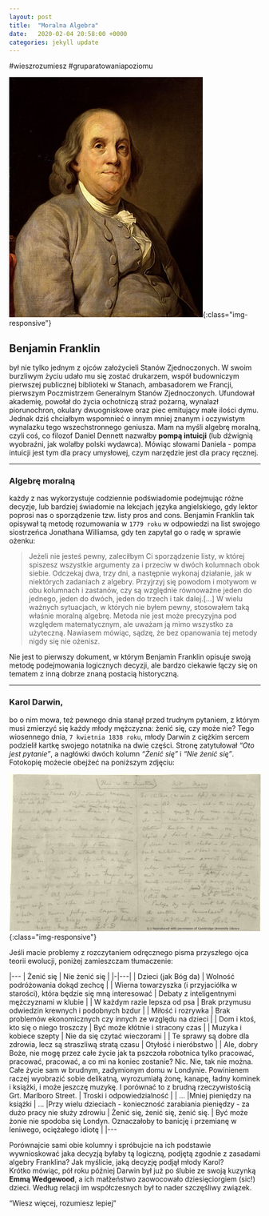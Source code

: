 ```yaml
---
layout: post
title:  "Moralna Algebra"
date:   2020-02-04 20:58:00 +0000
categories: jekyll update
---
```


#wieszrozumiesz
#gruparatowaniapoziomu

![useful image](https://github.com/siedlmi/siedlmi.github.io/raw/master/_images/388px-BenFranklinDuplessis.jpg){:class="img-responsive"}

## Benjamin Franklin  
był nie tylko jednym z ojców założycieli Stanów Zjednoczonych. W swoim burzliwym życiu udało mu się zostać drukarzem, współ budowniczym pierwszej publicznej biblioteki w Stanach, ambasadorem we Francji, pierwszym Poczmistrzem Generalnym Stanów Zjednoczonych. Ufundował akademię, powołał do życia ochotniczą straż pożarną, wynalazł piorunochron, okulary dwuogniskowe oraz piec emitujący małe ilości dymu.  
Jednak dziś chciałbym wspomnieć o innym mniej znanym i oczywistym wynalazku tego wszechstronnego geniusza. Mam na myśli algebrę moralną, czyli coś, co filozof Daniel Dennett nazwałby **pompą intuicji** (lub dźwignią wyobraźni, jak wolałby polski wydawca). Mówiąc słowami Daniela - pompa intuicji jest tym dla pracy umysłowej, czym narzędzie jest dla pracy ręcznej.    

* * *  

### Algebrę moralną 
każdy z nas wykorzystuje codziennie podświadomie  podejmując różne decyzje, lub bardziej świadomie na lekcjach języka angielskiego, gdy lektor poprosi nas o sporządzenie tzw. listy pros and cons. Benjamin Franklin tak opisywał tą metodę rozumowania w `1779 roku` w odpowiedzi na list swojego siostrzeńca Jonathana Williamsa, gdy ten zapytał go o radę w sprawie ożenku:  

>Jeżeli nie jesteś pewny, zaleciłbym Ci sporządzenie listy, w której spiszesz wszystkie argumenty za i przeciw w dwóch kolumnach obok siebie. Odczekaj dwa, trzy dni, a następnie wykonaj działanie, jak w niektórych zadaniach z algebry. Przyjrzyj się powodom i motywom w obu kolumnach i zastanów, czy są względnie równoważne jeden do jednego, jeden do dwóch, jeden do trzech i tak dalej.[...] W wielu ważnych sytuacjach, w których nie byłem pewny, stosowałem taką właśnie moralną algebrę. Metoda nie jest może precyzyjna pod względem matematycznym, ale uważam ją mimo wszystko za użyteczną. Nawiasem mówiąc, sądzę, że bez opanowania tej metody nigdy się nie ożenisz. 

Nie jest to pierwszy dokument, w którym Benjamin Franklin opisuje swoją metodę podejmowania logicznych decyzji, ale bardzo ciekawie łączy się on tematem z inną dobrze znaną postacią historyczną.  
* *  *
### Karol Darwin, 
bo o nim mowa, też pewnego dnia stanął przed trudnym pytaniem, z którym musi zmierzyć się każdy młody mężczyzna: żenić się, czy może nie? Tego wiosennego dnia, `7 kwietnia 1838 roku`, młody Darwin z ciężkim sercem podzielił kartkę swojego notatnika na dwie części. Stronę zatytułował *“Oto jest pytanie”*, a nagłówki dwóch kolumn *“Żenić się”* i *“Nie żenić się”*. Fotokopię możecie obejżeć na poniższym zdjęciu:  

![useful image](https://github.com/siedlmi/siedlmi.github.io/raw/master/_images/moral_algebra.jpg){:class="img-responsive"}  

Jeśli macie problemy z rozczytaniem odręcznego pisma przyszłego ojca teorii ewolucji, poniżej zamieszczam tłumaczenie:

|---
| Żenić się | Nie żenić się |
|-|---|
| Dzieci (jak Bóg da) | Wolność podróżowania dokąd zechcę |
| Wierna towarzyszka (i przyjaciółka w starości), która będzie się mną interesować | Debaty z inteligentnymi mężczyznami w klubie |
| W każdym razie lepsza od psa | Brak przymusu odwiedzin krewnych i podobnych bzdur |
| Miłość i rozrywka | Brak problemów ekonomicznych czy innych ze względu na dzieci |
| Dom i ktoś, kto się o niego troszczy | Być może kłótnie i stracony czas |
| Muzyka i kobiece szepty | Nie da się czytać wieczorami |
| Te sprawy są dobre dla zdrowia, lecz są straszliwą stratą czasu | Otyłość i nieróbstwo |
| Ale, dobry Boże, nie mogę przez całe życie jak ta pszczoła robotnica tylko pracować, pracować, pracować, a co mi na koniec zostanie? Nic. Nie, tak nie można. Całe życie sam w brudnym, zadymionym domu w Londynie. Powinienem raczej wyobrazić sobie delikatną, wyrozumiałą żonę, kanapę, ładny kominek i książki, i może jeszczę muzykę. I porównać to z brudną rzeczywistością Grt. Marlboro Street. | Troski i odpowiedzialność |
| ... |Mniej pieniędzy na książki
| ... |Przy wielu dzieciach - konieczność zarabiania pieniędzy - za dużo pracy nie służy zdrowiu
| Żenić się, żenić się, żenić się. | Być może żonie nie spodoba się Londyn. Oznaczałoby to banicję i przemianę w leniwego, ociężałego idiotę |
|---  

  
Porównajcie sami obie kolumny i spróbujcie na ich podstawie wywnioskować jaka decyzją byłaby tą logiczną, podjętą zgodnie z zasadami algebry Franklina? Jak myślicie, jaką decyzję podjął młody Karol?  
Krótko mówiąc, pół roku później Darwin był już po ślubie ze swoją kuzynką **Emmą Wedgewood**, a ich małżeństwo zaowocowało dziesięciorgiem (sic!) dzieci. Według relacji im współczesnych był to nader szczęśliwy związek.  
  
  
“Wiesz więcej, rozumiesz lepiej”


